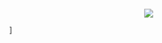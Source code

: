 <p align="center">
  <a>
    <img src="https://skillicons.dev/icons?i=blender,c,cs,cpp,dotnet,github,ps,py,unity,visualstudio,vscode" />
  </a>
</p>]
